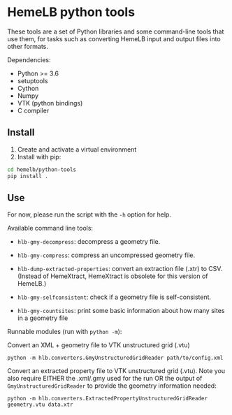 # HemeLB python tools

These tools are a set of Python libraries and some command-line tools
that use them, for tasks such as converting HemeLB input and output
files into other formats.

Dependencies:

- Python >= 3.6
- setuptools
- Cython
- Numpy
- VTK (python bindings)
- C compiler

## Install

1. Create and activate a virtual environment
2. Install with pip:
```bash
cd hemelb/python-tools
pip install .
```

## Use

For now, please run the script with the `-h` option for help.

Available command line tools:

- `hlb-gmy-decompress`: decompress a geometry file.

- `hlb-gmy-compress`: compress an uncompressed geometry file.

- `hlb-dump-extracted-properties`: convert an extraction file (.xtr) to CSV. (Instead of HemeXtract, HemeXtract is obsolete for this version of HemeLB.)

- `hlb-gmy-selfconsistent`: check if a geometry file is self-consistent.

- `hlb-gmy-countsites`: print some basic information about how many sites in a geometry file


Runnable modules (run with `python -m`):

Convert an XML + geometry file to VTK unstructured grid (.vtu)
```
python -m hlb.converters.GmyUnstructuredGridReader path/to/config.xml
```

Convert an extracted property file to VTK unstructured grid (.vtu).
Note you also require EITHER the .xml/.gmy used for the run OR the output of `GmyUnstructuredGridReader` to provide the
geometry information needed:
```
python -m hlb.converters.ExtractedPropertyUnstructuredGridReader geometry.vtu data.xtr
```

